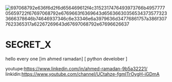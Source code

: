 ![697068792e636f6d2f6d656469612f4c3152317476493973766b495777705659722f67697068792e6769663f6369643d656366303565343735773233666378646b74646937346c6e33346e6a3979636d34776861757a386f3077623365317a62267269643d67697068792e67696626637](https://user-images.githubusercontent.com/90656786/207219823-98e10fc9-58d7-4aad-8273-979eaac3ad3f.gif)

# SECRET_X
hello every one
[im ahmed ramadan]
[ python develober ]
 
 youtupe:https://www.linkedin.com/in/ahmed-ramadan-9b5a32221/
linkidin:https://www.youtube.com/channel/UCtahze-fgmITrOygH-iGDmA



